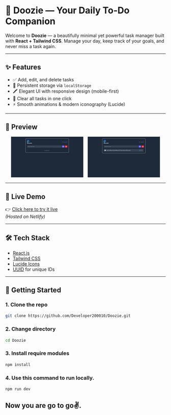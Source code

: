 # 📝 Doozie — Your Daily To-Do Companion

Welcome to **Doozie** — a beautifully minimal yet powerful task manager built with **React + Tailwind CSS**. Manage your day, keep track of your goals, and never miss a task again.

---

## ✨ Features

- ✅ Add, edit, and delete tasks
- 💾 Persistent storage via `localStorage`
- 🖍️ Elegant UI with responsive design (mobile-first)
- 🧹 Clear all tasks in one click
- ⚡ Smooth animations & modern iconography (Lucide)

---

## 📸 Preview

<p align="center">
  <img src="./asset/first.png" alt="Doozie" width="45%" style="margin-right:10px;">
  <img src="./asset/second.png" alt="Doozie" width="45%">
</p>

---

## 🚀 Live Demo

👉 [Click here to try it live](https://dooziecv.netlify.app/)  
*(Hosted on Netlify)*

---

## 🛠️ Tech Stack

- [React.js](https://reactjs.org/)
- [Tailwind CSS](https://tailwindcss.com/)
- [Lucide Icons](https://lucide.dev/)
- [UUID](https://www.npmjs.com/package/uuid) for unique IDs

---

## 🧠 Getting Started

### 1. Clone the repo

```bash
git clone https://github.com/Developer200010/Doozie.git
```

### 2. Change directory

```bash
cd Doozie
```
### 3. Install require modules

```bash
npm install
```
### 4. Use this command to run locally.

```bash
npm run dev
```

## Now you are go to go✌️.